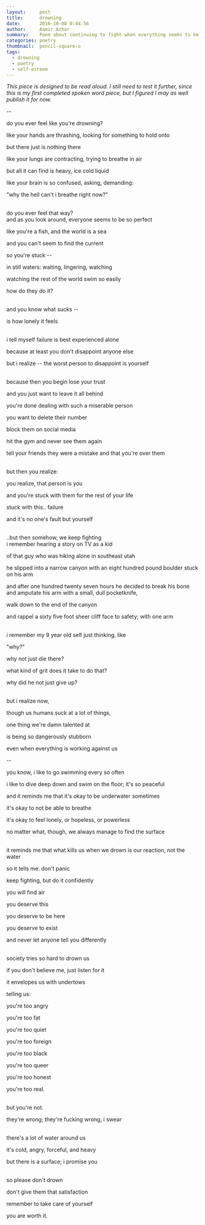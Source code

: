 ```yaml
---
layout:     post
title:      drowning
date:       2016-10-08 0:44:56
author:     Aamir Azhar
summary:    Poem about continuing to fight when everything seems to be going wrong.
categories: poetry
thumbnail:  pencil-square-o
tags:
  - drowning
  - poetry
  - self-esteem
---
```

*This piece is designed to be read aloud. I still need to test it further, since this is my first completed spoken word piece, but I figured I may as well publish it for now.*

--

do you ever feel like you're drowning?

like your hands are thrashing, looking for something to hold onto

but there just is nothing there

like your lungs are contracting, trying to breathe in air

but all it can find is heavy, ice cold liquid

like your brain is so confused, asking, demanding:

"why the hell can't i breathe right now?"

<br>
do you ever feel that way?

<br>
and as you look around, everyone seems to be so perfect

like you're a fish, and the world is a sea

and you can't seem to find the current

so you're stuck --

in still waters: waiting, lingering, watching

watching the rest of the world swim so easily

how do they do it?

<br>
and you know what sucks --

is how lonely it feels

<br>
i tell myself failure is best experienced alone

because at least you don't disappoint anyone else

but i realize -- the worst person to disappoint is yourself

<br>
because then you begin lose your trust

and you just want to leave it all behind

you're done dealing with such a miserable person

you want to delete their number

block them on social media

hit the gym and never see them again

tell your friends they were a mistake and that you're over them

<br>
but then you realize:

you realize, that person is you

and you're stuck with them for the rest of your life

stuck with this.. failure

and it's no one's fault but yourself

<br>
..but then somehow, we keep fighting

<br>
i remember hearing a story on TV as a kid

of that guy who was hiking alone in southeast utah

he slipped into a narrow canyon with an eight hundred pound boulder stuck on his arm

and after one hundred twenty seven hours he decided to break his bone and amputate his arm with a small, dull pocketknife,

walk down to the end of the canyon

and rappel a sixty five foot sheer cliff face to safety; with one arm

<br>
i remember my 9 year old self just thinking, like

"why?"

why not just die there?

what kind of grit does it take to do that?

why did he not just give up?

<br>
but i realize now,

though us humans suck at a lot of things,

one thing we're damn talented at

is being so dangerously stubborn

even when everything is working against us

--

you know, i like to go swimming every so often

i like to dive deep down and swim on the floor; it's so peaceful

and it reminds me that it's okay to be underwater sometimes

it's okay to not be able to breathe

it's okay to feel lonely, or hopeless, or powerless

no matter what, though, we always manage to find the surface

<br>
it reminds me that what kills us when we drown is our reaction, not the water

so it tells me: don't panic

keep fighting, but do it confidently

you will find air

you deserve this

you deserve to be here

you deserve to exist

and never let anyone tell you differently

<br>
society tries so hard to drown us

if you don't believe me, just listen for it

it envelopes us with undertows

telling us:

you're too angry

you're too fat

you're too quiet

you're too foreign

you're too black

you're too queer

you're too honest

you're too real.

<br>
but you're not.

they're wrong; they're fucking wrong, i swear

<br>
there's a lot of water around us

it's cold, angry, forceful, and heavy

but there is a surface; i promise you

<br>
so please don't drown

don't give them that satisfaction

remember to take care of yourself

you are worth it.
